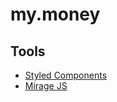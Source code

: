 # my.money

## Tools

- [Styled Components](https://styled-components.com)
- [Mirage JS](https://miragejs.com/)
